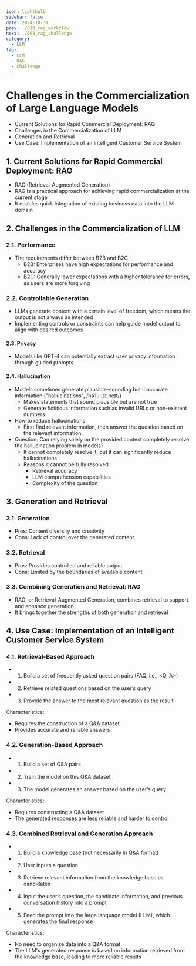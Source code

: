 ```yaml
---
icon: lightbulb
sidebar: false
date: 2024-10-31
prev: ./010_rag_workflow
next: ./008_rag_challenge
category:
  - LLM
tag:
  - LLM
  - RAG
  - Challenge
---
```

# Challenges in the Commercialization of Large Language Models
  - Current Solutions for Rapid Commercial Deployment: RAG
  - Challenges in the Commercialization of LLM
  - Generation and Retrieval
  - Use Case: Implementation of an Intelligent Customer Service System
<!-- more -->

## 1. Current Solutions for Rapid Commercial Deployment: RAG
- RAG (Retrieval-Augmented Generation)
- RAG is a practical approach for achieving rapid commercialization at the current stage
- It enables quick integration of existing business data into the LLM domain

## 2. Challenges in the Commercialization of LLM
### 2.1. Performance
- The requirements differ between B2B and B2C
  - B2B: Enterprises have high expectations for performance and accuracy
  - B2C: Generally lower expectations with a higher tolerance for errors, as users are more forgiving

### 2.2. Controllable Generation
- LLMs generate content with a certain level of freedom, which means the output is not always as intended
- Implementing controls or constraints can help guide model output to align with desired outcomes

#### 2.3. Privacy
- Models like GPT-4 can potentially extract user privacy information through guided prompts

#### 2.4. Hallucination
- Models sometimes generate plausible-sounding but inaccurate information ("hallucinations", /həˈluː.sɪ.neɪt/)
  - Makes statements that sound plausible but are not true
  - Generate fictitious information such as invalid URLs or non-existent numbers
- How to reduce hallucinations
  - First find relevant information, then answer the question based on the relevant information.
- Question: Can relying solely on the provided context completely resolve the hallucination problem in models?
  - It cannot completely resolve it, but it can significantly reduce hallucinations
  - Reasons it cannot be fully resolved:
    - Retrieval accuracy
    - LLM comprehension capabilities
    - Complexity of the question

## 3. Generation and Retrieval
### 3.1. Generation
- Pros: Content diversity and creativity
- Cons: Lack of control over the generated content

### 3.2. Retrieval
- Pros: Provides controlled and reliable output
- Cons: Limited by the boundaries of available content

### 3.3. Combining Generation and Retrieval: RAG
- RAG, or Retrieval-Augmented Generation, combines retrieval to support and enhance generation
- It brings together the strengths of both generation and retrieval

## 4. Use Case: Implementation of an Intelligent Customer Service System
### 4.1. Retrieval-Based Approach
- 1. Build a set of frequently asked question pairs (FAQ, i.e., <Q, A>)
- 2. Retrieve related questions based on the user’s query
- 3. Provide the answer to the most relevant question as the result

Characteristics:
- Requires the construction of a Q&A dataset
- Provides accurate and reliable answers

### 4.2. Generation-Based Approach
- 1. Build a set of Q&A pairs
- 2. Train the model on this Q&A dataset
- 3. The model generates an answer based on the user’s query

Characteristics:
- Requires constructing a Q&A dataset
- The generated responses are less reliable and harder to control

### 4.3. Combined Retrieval and Generation Approach
- 1. Build a knowledge base (not necessarily in Q&A format)
- 2. User inputs a question
- 3. Retrieve relevant information from the knowledge base as candidates
- 4. Input the user’s question, the candidate information, and previous conversation history into a prompt
- 5. Feed the prompt into the large language model (LLM), which generates the final response

Characteristics:
- No need to organize data into a Q&A format
- The LLM's generated response is based on information retrieved from the knowledge base, leading to more reliable results
